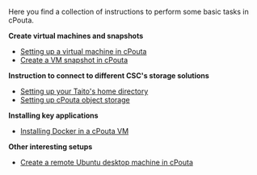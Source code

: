 Here you find a collection of instructions to perform some basic tasks in cPouta.

**Create virtual machines and snapshots**
- [Setting up a virtual machine in cPouta](basic-pouta-management/create-pouta-vm.md)
- [Create a VM snapshot in cPouta](basic-pouta-management/create-vm-snapshot.md)

**Instruction to connect to different CSC's storage solutions**
- [Setting up your Taito's home directory](basic-pouta-management/set-taito-home-directory.md)
- [Setting up cPouta object storage](basic-pouta-management/set-object-storage.md)

**Installing key applications**
- [Installing Docker in a cPouta VM](basic-pouta-management/docker-basic-installation.md)

**Other interesting setups**
- [Create a remote Ubuntu desktop machine in cPouta](./ubuntu-remote-desktop)
